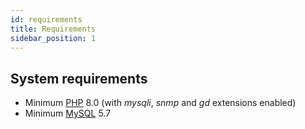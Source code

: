 ```yaml
---
id: requirements
title: Requirements
sidebar_position: 1
---
```


## System requirements

* Minimum [PHP](https://php.net/) 8.0 (with *mysqli*, *snmp* and *gd* extensions enabled)
* Minimum [MySQL](https://www.mysql.com/) 5.7
